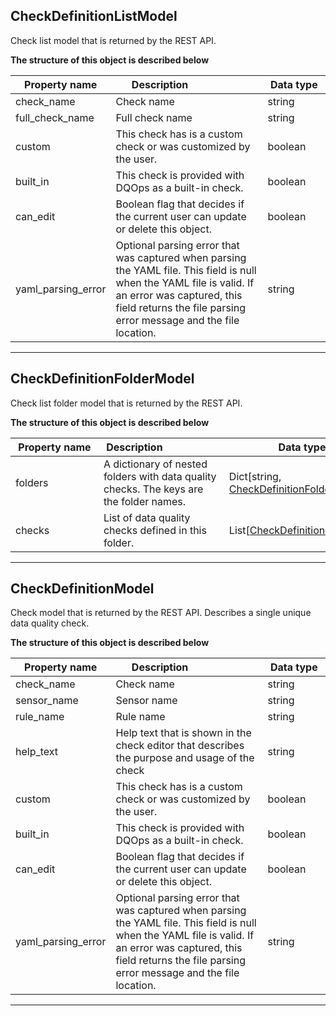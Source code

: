 
## CheckDefinitionListModel  
Check list model that is returned by the REST API.  
  

**The structure of this object is described below**  
  

|&nbsp;Property&nbsp;name&nbsp;|&nbsp;Description&nbsp;&nbsp;&nbsp;&nbsp;&nbsp;&nbsp;&nbsp;&nbsp;&nbsp;&nbsp;&nbsp;&nbsp;&nbsp;&nbsp;&nbsp;&nbsp;&nbsp;&nbsp;&nbsp;&nbsp;&nbsp;|&nbsp;Data&nbsp;type&nbsp;|
|---------------|---------------------------------|-----------|
|check_name|Check name|string|
|full_check_name|Full check name|string|
|custom|This check has is a custom check or was customized by the user.|boolean|
|built_in|This check is provided with DQOps as a built-in check.|boolean|
|can_edit|Boolean flag that decides if the current user can update or delete this object.|boolean|
|yaml_parsing_error|Optional parsing error that was captured when parsing the YAML file. This field is null when the YAML file is valid. If an error was captured, this field returns the file parsing error message and the file location.|string|


___  

## CheckDefinitionFolderModel  
Check list folder model that is returned by the REST API.  
  

**The structure of this object is described below**  
  

|&nbsp;Property&nbsp;name&nbsp;|&nbsp;Description&nbsp;&nbsp;&nbsp;&nbsp;&nbsp;&nbsp;&nbsp;&nbsp;&nbsp;&nbsp;&nbsp;&nbsp;&nbsp;&nbsp;&nbsp;&nbsp;&nbsp;&nbsp;&nbsp;&nbsp;&nbsp;|&nbsp;Data&nbsp;type&nbsp;|
|---------------|---------------------------------|-----------|
|folders|A dictionary of nested folders with data quality checks. The keys are the folder names.|Dict[string, [CheckDefinitionFolderModel](/docs/client/models/checks/#CheckDefinitionFolderModel)]|
|checks|List of data quality checks defined in this folder.|List[[CheckDefinitionListModel](/docs/client/models/checks/#CheckDefinitionListModel)]|


___  

## CheckDefinitionModel  
Check model that is returned by the REST API. Describes a single unique data quality check.  
  

**The structure of this object is described below**  
  

|&nbsp;Property&nbsp;name&nbsp;|&nbsp;Description&nbsp;&nbsp;&nbsp;&nbsp;&nbsp;&nbsp;&nbsp;&nbsp;&nbsp;&nbsp;&nbsp;&nbsp;&nbsp;&nbsp;&nbsp;&nbsp;&nbsp;&nbsp;&nbsp;&nbsp;&nbsp;|&nbsp;Data&nbsp;type&nbsp;|
|---------------|---------------------------------|-----------|
|check_name|Check name|string|
|sensor_name|Sensor name|string|
|rule_name|Rule name|string|
|help_text|Help text that is shown in the check editor that describes the purpose and usage of the check|string|
|custom|This check has is a custom check or was customized by the user.|boolean|
|built_in|This check is provided with DQOps as a built-in check.|boolean|
|can_edit|Boolean flag that decides if the current user can update or delete this object.|boolean|
|yaml_parsing_error|Optional parsing error that was captured when parsing the YAML file. This field is null when the YAML file is valid. If an error was captured, this field returns the file parsing error message and the file location.|string|


___  

